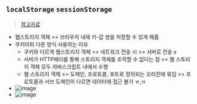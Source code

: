 ## `localStorage` `sessionStorage`
> [참고자료](https://ko.javascript.info/localstorage)
- 웹스토리지 객체 >> 브라우저 내에 키-값 쌍을 저장할 수 있게 해줌
- 쿠키이외 다른 방식 사용하는 이유 
  - 쿠키와 다르게 웹스토리지 객체 >> 네트워크 전송 시 >> 서버로 전송 x
  - 서버가 HTTP헤더를 통해 스토리지 객체를 조작할 수 없다는 점 >> 웹 스토리지 객체 모두 자바스크립트 내에서 수행
  - 웹 스토리지 객체 >> 도메인, 프로토콜, 포트로 정의되는 오리진에 묶임 >> 프로토콜과 서브 도메인이 다르면 데이터에 접근 불가 ㅠ,ㅠ
- ![image](https://user-images.githubusercontent.com/61215550/178433469-a310f13d-8620-4002-b429-33b9cf163789.png)
- ![image](https://user-images.githubusercontent.com/61215550/178433509-8a3be9d7-919f-46ec-9559-dea482aebf1d.png)

